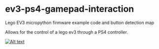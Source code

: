 # ev3-ps4-gamepad-interaction
Lego EV3 micropython firmware example code and button detection map

Allows for the control of a lego ev3 through a PS4 controller.



[![Alt text](https://img.youtube.com/vi/YOUTUBE_VIDEO_ID/0.jpg)](https://www.youtube.com/watch?v=YOUTUBE_VIDEO_ID)

